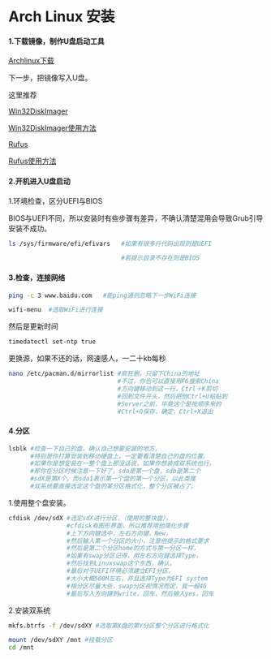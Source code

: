 Arch Linux 安装  
===   
#### 1.下载镜像，制作U盘启动工具  
[Archlinux下载](https://www.archlinux.org/download/)  

下一步，把镜像写入U盘。  

这里推荐  

[Win32DiskImager](https://sourceforge.net/projects/win32diskimager/)   

[Win32DiskImager使用方法](https://jingyan.baidu.com/article/e5c39bf5eaf13639d7603385.html)  

[Rufus](http://rufus.ie/)  

[Rufus使用方法](https://jingyan.baidu.com/article/0a52e3f48ad2b8bf62ed7236.html)  

#### 2.开机进入U盘启动  

1.环境检查，区分UEFI与BIOS  

BIOS与UEFI不同，所以安装时有些步骤有差异，不确认清楚混用会导致Grub引导安装不成功。  

```bash
ls /sys/firmware/efi/efivars   #如果有很多行代码出现则是UEFI  

                               #若提示目录不存在则是BIOS   

```
#### 3.检查，连接网络
```bash
ping -c 3 www.baidu.com   #能ping通则忽略下一步WiFi连接  

```
```bash
wifi-menu  #选取WiFi进行连接  

```
然后是更新时间  

```bash
timedatectl set-ntp true
```
更换源，如果不还的话，网速感人，一二十kb每秒
```bash
nano /etc/pacman.d/mirrorlist #疯狂删，只留下China的地址
                              #不过，你也可以直接用F6搜索China
                              #方向键移动到这一行，Ctrl＋K剪切
                              #回到文件开头，然后把他Ctrl+U粘贴到
                              #Server之前，毕竟这个是按顺序来的
                              #Ctrl+O保存，确定，Ctrl+X退出
```
#### 4.分区
```bash
lsblk #检查一下自己的盘，确认自己想要安装的地方，
      #特别是你打算安装到移动硬盘上，一定要看清楚自己的盘的位置。
      #如果你是想安装在一整个盘上那没话说，如果你想装成双系统也行，
      #那你在分区时候注意一下好了，sda是第一个盘，sdb是第二个
      #sdX是第X个。而sda1表示第一个盘的第一个分区，以此类推
      #双系统要直接选定这个盘的某分区格式化，整个分区被占了。
```  
1.使用整个盘安装。  

```bash
cfdisk /dev/sdX #选定sdX进行分区，（使用的整块盘），
                #cfdisk有图形界面，所以推荐用他简化步骤
                #上下方向键选中，左右方向键，New，
                #然后输入第一个分区的大小，注意他提示的格式要求
                #然后是第二个分区home的方式与第一分区一样，
                #如果有swap分区记得，用左右方向键选择Type，
                #然后找到Linuxswap这个东西，确认。
                #最后对于UEFI环境必须建立EFI分区，
                #大小大概500M左右，并且选择Type为EFI system
                #根分区尽量大些，swap分区视情况而定，我一般4G
                #最后写入方向键到write，回车，然后输入yes，回车
```  
2.安装双系统  

```bash  
mkfs.btrfs -f /dev/sdXY #选取第X盘的第Y分区整个分区进行格式化

mount /dev/sdXY /mnt #挂载分区  
cd /mnt  

```
      





